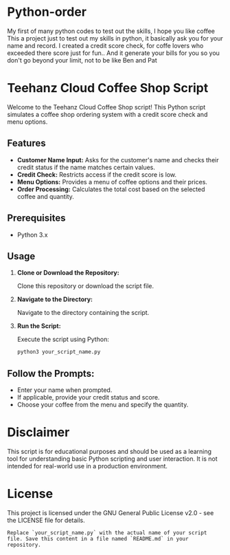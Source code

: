 # Python-order
My first of many python codes to test out the skills, I hope you like coffee
This a project just to test out my skills in python, it basically ask you for your name and record.
I created a credit score check, for coffe lovers who exceeded there score just for fun..
And it generate your bills for you so you don't go beyond your limit, not to be like Ben and Pat

# Teehanz Cloud Coffee Shop Script

Welcome to the Teehanz Cloud Coffee Shop script! This Python script simulates a coffee shop ordering system with a credit score check and menu options.

## Features

- **Customer Name Input:** Asks for the customer's name and checks their credit status if the name matches certain values.
- **Credit Check:** Restricts access if the credit score is low.
- **Menu Options:** Provides a menu of coffee options and their prices.
- **Order Processing:** Calculates the total cost based on the selected coffee and quantity.

## Prerequisites

- Python 3.x

## Usage

1. **Clone or Download the Repository:**
   
   Clone this repository or download the script file.

2. **Navigate to the Directory:**
   
   Navigate to the directory containing the script.

3. **Run the Script:**
   
   Execute the script using Python:
   
   ```sh
   python3 your_script_name.py
   ```
## Follow the Prompts:

- Enter your name when prompted.
- If applicable, provide your credit status and score.
- Choose your coffee from the menu and specify the quantity.

# Disclaimer
This script is for educational purposes and should be used as a learning tool for understanding basic Python scripting and user interaction. It is not intended for real-world use in a production environment.

# License
This project is licensed under the GNU General Public License v2.0 - see the LICENSE file for details.

```
Replace `your_script_name.py` with the actual name of your script file. Save this content in a file named `README.md` in your repository.
```
